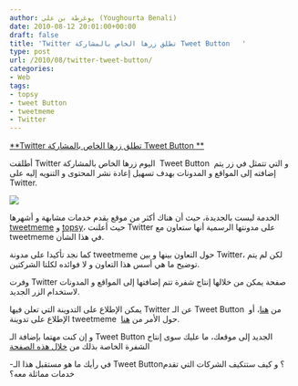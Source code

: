 ```yaml
---
author: يوغرطة بن علي (Youghourta Benali)
date: 2010-08-12 20:01:00+00:00
draft: false
title: 'Twitter تطلق زرها الخاص بالمشاركة Tweet Button   '
type: post
url: /2010/08/twitter-tweet-button/
categories:
- Web
tags:
- topsy
- tweet Button
- tweetmeme
- Twitter
---
```


[**Twitter تطلق زرها الخاص بالمشاركة Tweet Button **](https://www.it-scoop.com/2010/08/twitter-tweet-button)




أطلقت Twitter اليوم زرها الخاص بالمشاركة  Tweet Button  و التي تتمثل في زر يتم إضافته إلى المواقع و المدونات بهدف تسهيل إعادة نشر المحتوى و التنويه إليه على Twitter.


[![](https://www.it-scoop.com/wp-content/uploads/2010/08/tweet-button.png)
](https://www.it-scoop.com/2010/08/twitter-tweet-button)

الخدمة ليست بالجديدة، حيث أن هناك أكثر من موقع يقدم خدمات مشابهة و أشهرها [tweetmeme](http://tweetmeme.com/) و [topsy](http://topsy.com/)، حيث أعلنت Twitter على مدونتها الرسمية أنها ستعاون مع tweetmeme في هذا الشأن.

كما نجد تأكيدا على مدونة tweetmeme حول التعاون بينها و بين Twitter، لكن لم يتم توضيح ما هي أسس هذا التعاون و لا فوائده لكلتا الشركتين.

وفرت Twitter صفحة يمكن من خلالها إنتاج شفرة تتم إضافتها إلى المواقع و المدونات لاستخدام الزر الجديد.

يمكن الإطلاع على التدوينة التي تعلن فيها Twitter عن الـ Tweet Button  من [هنا](http://blog.twitter.com/2010/08/pushing-our-tweet-button.html)، أو الإطلاع على تدوينة tweetmeme  حول الأمر من [هنا](http://blog.tweetmeme.com/2010/08/12/twitter-tweet-button/).

و إن كنت مهتما بإضافة الـ Tweet Button الجديد إلى موقعك، ما عليك سوى إنتاج الشفرة الخاصة بذلك من [خلال هذه الصفحة](http://twitter.com/goodies/tweetbutton)

-في رأيك ما هو مستقبل هذا الـ Tweet Button؟ و كيف ستتكيف الشركات التي تقدم خدمات مماثلة معه؟
